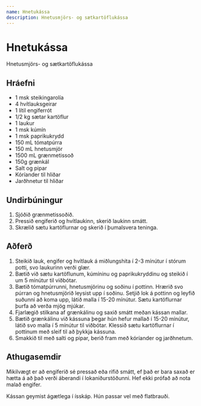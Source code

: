 ```yaml
---
name: Hnetukássa
description: Hnetusmjörs- og sætkartöflukássa
---
```


# Hnetukássa

Hnetusmjörs- og sætkartöflukássa

## Hráefni

* 1 msk steikingarolía
* 4 hvítlauksgeirar
* 1 lítil engiferrót
* 1/2 kg sætar kartöflur
* 1 laukur
* 1 msk kúmín
* 1 msk paprikukrydd
* 150 mL tómatpúrra
* 150 mL hnetusmjör
* 1500 mL grænmetissoð
* 150g grænkál
* Salt og pipar
* Kóríander til hliðar
* Jarðhnetur til hliðar

## Undirbúningur

1. Sjóðið grænmetissoðið.
2. Pressið engiferið og hvítlaukinn, skerið laukinn smátt.
3. Skrælið sætu kartöflurnar og skerið í þumalsvera teninga.

## Aðferð

1. Steikið lauk, engifer og hvítlauk á miðlungshita í 2-3 mínútur í stórum potti, svo laukurinn verði glær.
2. Bætið við sætu kartöflunum, kúmíninu og paprikukryddinu og steikið í um 5 mínútur til viðbótar.
3. Bætið tómatpúrrunni, hnetusmjörinu og soðinu í pottinn. Hrærið svo púrran og hnetusmjörið leysist upp í soðinu. Setjið lok á pottinn og leyfið suðunni að koma upp, látið malla í 15-20 mínútur. Sætu kartöflurnar þurfa að verða mjög mjúkar.
4. Fjarlægið stilkana af grænkálinu og saxið smátt meðan kássan mallar.
5. Bætið grænkálinu við kássuna þegar hún hefur mallað í 15-20 mínútur, látið svo malla í 5 mínútur til viðbótar. Klessið sætu kartöflurnar í pottinum með sleif til að þykkja kássuna.
6. Smakkið til með salti og pipar, berið fram með kóríander og jarðhnetum.

## Athugasemdir

Mikilvægt er að engiferið sé pressað eða rifið smátt, ef það er bara saxað er hætta á að það verði áberandi í lokaniðurstöðunni. Hef ekki prófað að nota malað engifer.

Kássan geymist ágætlega í ísskáp. Hún passar vel með flatbrauði.
